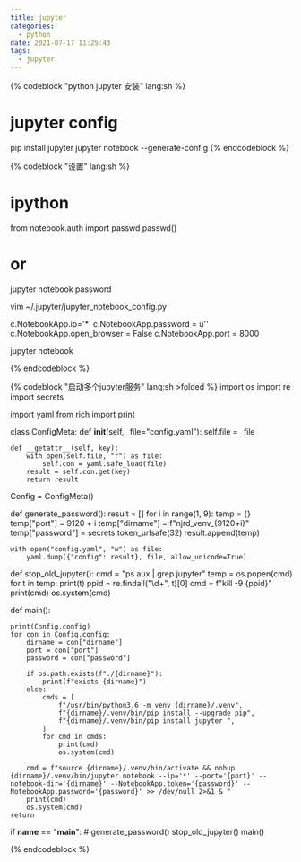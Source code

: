 ```yaml
---
title: jupyter 
categories:
  - python
date: 2021-07-17 11:25:43
tags:
  - jupyter
---
```



{% codeblock "python jupyter 安装" lang:sh %}
# jupyter config
pip install jupyter
jupyter notebook --generate-config
{% endcodeblock %}

{% codeblock "设置" lang:sh %}
# ipython
from notebook.auth import passwd
passwd()
# or
jupyter notebook password

vim ~/.jupyter/jupyter_notebook_config.py 

c.NotebookApp.ip='*'
c.NotebookApp.password = u''
c.NotebookApp.open_browser = False
c.NotebookApp.port = 8000

jupyter notebook

{% endcodeblock %}


{% codeblock "启动多个jupyter服务" lang:sh >folded %}
import os
import re
import secrets

import yaml
from rich import print


class ConfigMeta:
    def __init__(self, _file="config.yaml"):
        self.file = _file

    def __getattr__(self, key):
        with open(self.file, "r") as file:
            self.con = yaml.safe_load(file)
        result = self.con.get(key)
        return result


Config = ConfigMeta()


def generate_password():
    result = []
    for i in range(1, 9):
        temp = {}
        temp["port"] = 9120 + i
        temp["dirname"] = f"njrd_venv_{9120+i}"
        temp["password"] = secrets.token_urlsafe(32)
        result.append(temp)

    with open("config.yaml", "w") as file:
        yaml.dump({"config": result}, file, allow_unicode=True)


def stop_old_jupyter():
    cmd = "ps aux | grep jupyter"
    temp = os.popen(cmd)
    for t in temp:
        print(t)
        ppid = re.findall("\d+", t)[0]
        cmd = f"kill -9 {ppid}"
        print(cmd)
        os.system(cmd)


def main():

    print(Config.config)
    for con in Config.config:
        dirname = con["dirname"]
        port = con["port"]
        password = con["password"]

        if os.path.exists(f"./{dirname}"):
            print(f"exists {dirname}")
        else:
            cmds = [
                f"/usr/bin/python3.6 -m venv {dirname}/.venv",
                f"{dirname}/.venv/bin/pip install --upgrade pip",
                f"{dirname}/.venv/bin/pip install jupyter ",
            ]
            for cmd in cmds:
                print(cmd)
                os.system(cmd)

        cmd = f"source {dirname}/.venv/bin/activate && nohup {dirname}/.venv/bin/jupyter notebook --ip='*' --port='{port}' --notebook-dir='{dirname}' --NotebookApp.token='{password}' --NotebookApp.password='{password}' >> /dev/null 2>&1 & "
        print(cmd)
        os.system(cmd)
    return


if __name__ == "__main__":
    # generate_password()
    stop_old_jupyter()
    main()

{% endcodeblock %}
